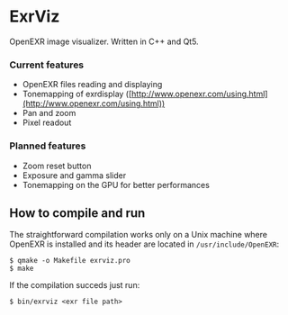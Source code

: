 # ExrViz

OpenEXR image visualizer. Written in C++ and Qt5.

### Current features

- OpenEXR files reading and displaying
- Tonemapping of exrdisplay ([http://www.openexr.com/using.html](http://www.openexr.com/using.html))
- Pan and zoom
- Pixel readout

### Planned features

- Zoom reset button
- Exposure and gamma slider
- Tonemapping on the GPU for better performances

## How to compile and run

The straightforward compilation works only on a Unix machine where OpenEXR is installed and its header are located in `/usr/include/OpenEXR`:

```
$ qmake -o Makefile exrviz.pro
$ make
```

If the compilation succeds just run:
```
$ bin/exrviz <exr file path>
```
